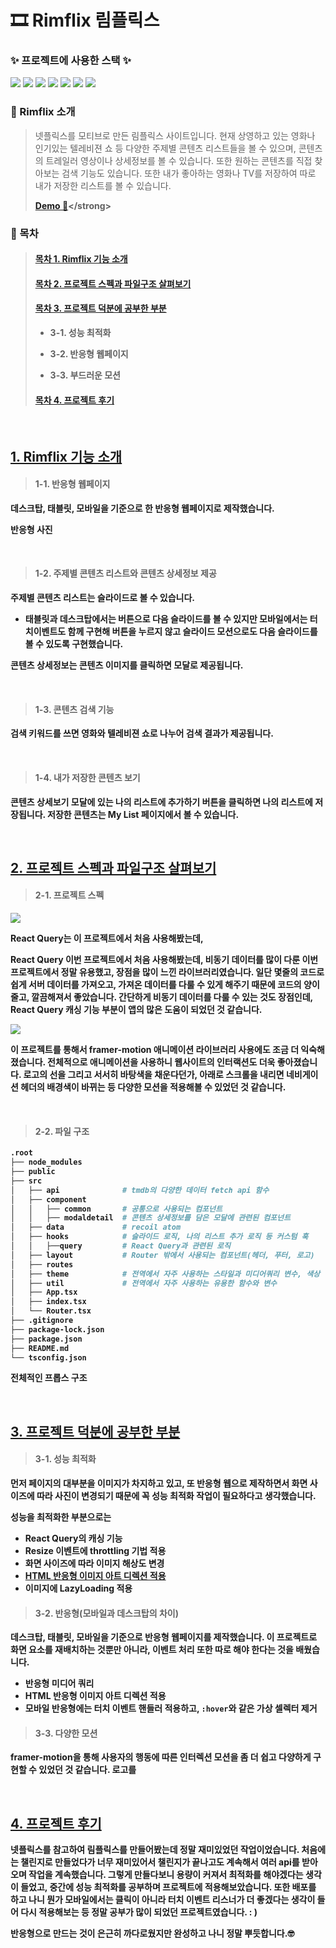 # 🎞 Rimflix 림플릭스

### ✨ <strong>프로젝트에 사용한 스택</strong> ✨

<img src="https://img.shields.io/badge/React-61DAFB?style=for-the-badge&logo=React&logoColor=black">
<img src="https://img.shields.io/badge/TypeScript-3178C6?style=for-the-badge&logo=TypeScript&logoColor=white">
<img src="https://img.shields.io/badge/recoil-007af4?style=for-the-badge&logo=Recoil&logoColor=white">
<img src="https://img.shields.io/badge/styled component-DB7093?style=for-the-badge&logo=styledcomponent&logoColor=white">
<img src="https://img.shields.io/badge/MUI-007FFF?style=for-the-badge&logo=mui&logoColor=white">
<img src="https://img.shields.io/badge/React Query-FF4154?style=for-the-badge&logo=reactquery&logoColor=white">
<img src="https://img.shields.io/badge/Framer Motion-0055FF?style=for-the-badge&logo=framer&logoColor=white">

### 📍 Rimflix 소개

> 넷플릭스를 모티브로 만든 림플릭스 사이트입니다. 현재 상영하고 있는 영화나 인기있는 텔레비젼 쇼 등 다양한 주제별 콘텐츠 리스트들을 볼 수 있으며, 콘텐츠의 트레일러 영상이나 상세정보를 볼 수 있습니다. 또한 원하는 콘텐츠를 직접 찾아보는 검색 기능도 있습니다. 또한 내가 좋아하는 영화나 TV를 저장하여 따로 내가 저장한 리스트를 볼 수 있습니다.
>
> <strong>[Demo 👀]("https://talentforest.github.io/rimflix/")</strong>

### 📍 목차

> #### [목차 1. Rimflix 기능 소개](#1-rimflix-기능-소개)
>
> #### [목차 2. 프로젝트 스펙과 파일구조 살펴보기](#2-프로젝트-스펙과-파일구조-살펴보기)
>
> #### [목차 3. 프로젝트 덕분에 공부한 부분](#3-프로젝트-덕분에-공부한-부분)
>
> - <strong>3-1. 성능 최적화</strong>
>
> - <strong>3-2. 반응형 웹페이지</strong>
>
> - <strong>3-3. 부드러운 모션</strong>
>
> #### [목차 4. 프로젝트 후기](#4-프로젝트-후기)

<br/>

## [1. Rimflix 기능 소개](#목차-1-rimflix-기능-소개)

> #### 1-1. 반응형 웹페이지

데스크탑, 태블릿, 모바일을 기준으로 한 반응형 웹페이지로 제작했습니다.

반응형 사진

<br/>

> #### 1-2. 주제별 콘텐츠 리스트와 콘텐츠 상세정보 제공

주제별 콘텐츠 리스트는 슬라이드로 볼 수 있습니다.

- 태블릿과 데스크탑에서는 버튼으로 다음 슬라이드를 볼 수 있지만 모바일에서는 터치이벤트도 함께 구현해 버튼을 누르지 않고 슬라이드 모션으로도 다음 슬라이드를 볼 수 있도록 구현했습니다.

콘텐츠 상세정보는 콘텐츠 이미지를 클릭하면 모달로 제공됩니다.

<br/>

> #### 1-3. 콘텐츠 검색 기능

검색 키워드를 쓰면 영화와 텔레비젼 쇼로 나누어 검색 결과가 제공됩니다.

<br/>

> #### 1-4. 내가 저장한 콘텐츠 보기

콘텐츠 상세보기 모달에 있는 나의 리스트에 추가하기 버튼을 클릭하면 나의 리스트에 저장됩니다. 저장한 콘텐츠는 My List 페이지에서 볼 수 있습니다.

<br/>

## [2. 프로젝트 스펙과 파일구조 살펴보기](#목차-2-프로젝트-스펙과-파일구조-살펴보기)

> #### 2-1. 프로젝트 스펙

<img src="https://img.shields.io/badge/React Query-FF4154?style=for-the-badge&logo=reactquery&logoColor=white">

React Query는 이 프로젝트에서 처음 사용해봤는데,

React Query 이번 프로젝트에서 처음 사용해봤는데, 비동기 데이터를 많이 다룬 이번 프로젝트에서 정말 유용했고, 장점을 많이 느낀 라이브러리였습니다. 일단 몇줄의 코드로 쉽게 서버 데이터를 가져오고, 가져온 데이터를 다룰 수 있게 해주기 때문에 코드의 양이 줄고, 깔끔해져서 좋았습니다. 간단하게 비동기 데이터를 다룰 수 있는 것도 장점인데, React Query 캐싱 기능 부분이 앱의 많은 도움이 되었던 것 같습니다.

<img src="https://img.shields.io/badge/Framer Motion-0055FF?style=for-the-badge&logo=framer&logoColor=white">

이 프로젝트를 통해서 framer-motion 애니메이션 라이브러리 사용에도 조금 더 익숙해졌습니다. 전체적으로 애니메이션을 사용하니 웹사이트의 인터랙션도 더욱 좋아졌습니다. 로고의 선을 그리고 서서히 바탕색을 채운다던가, 아래로 스크롤을 내리면 네비게이션 헤더의 배경색이 바뀌는 등 다양한 모션을 적용해볼 수 있었던 것 같습니다.

<br/>

> #### 2-2. 파일 구조

```bash
.root
├── node_modules
├── public
├── src
│   ├── api              # tmdb의 다양한 데이터 fetch api 함수
│   ├── component
│   │   ├── common       # 공통으로 사용되는 컴포넌트
│   │   ├── modaldetail  # 콘텐츠 상세정보를 담은 모달에 관련된 컴포넌트
│   ├── data             # recoil atom
│   ├── hooks            # 슬라이드 로직, 나의 리스트 추가 로직 등 커스텀 훅
│   │   ├──query         # React Query과 관련된 로직
│   ├── layout           # Router 밖에서 사용되는 컴포넌트(헤더, 푸터, 로고)
│   ├── routes
│   ├── theme            # 전역에서 자주 사용하는 스타일과 미디어쿼리 변수, 색상
│   ├── util             # 전역에서 자주 사용하는 유용한 함수와 변수
│   ├── App.tsx
│   ├── index.tsx
│   └── Router.tsx
├── .gitignore
├── package-lock.json
├── package.json
├── README.md
└── tsconfig.json

```

전체적인 프롭스 구조

<br/>

## [3. 프로젝트 덕분에 공부한 부분](#목차-3-프로젝트-덕분에-공부한-부분)

> #### 3-1. 성능 최적화

먼저 페이지의 대부분을 이미지가 차지하고 있고, 또 반응형 웹으로 제작하면서 화면 사이즈에 따라 사진이 변경되기 때문에 꼭 성능 최적화 작업이 필요하다고 생각했습니다.

성능을 최적화한 부분으로는

- React Query의 캐싱 기능
- Resize 이벤트에 throttling 기법 적용
- 화면 사이즈에 따라 이미지 해상도 변경
- [HTML 반응형 이미지 아트 디렉션 적용](https://developer.mozilla.org/ko/docs/Learn/HTML/Multimedia_and_embedding/Responsive_images)
- 이미지에 LazyLoading 적용

> #### 3-2. 반응형(모바일과 데스크탑의 차이)

데스크탑, 태블릿, 모바일을 기준으로 반응형 웹페이지를 제작했습니다. 이 프로젝트로 화면 요소를 재배치하는 것뿐만 아니라, 이벤트 처리 또한 따로 해야 한다는 것을 배웠습니다.

- 반응형 미디어 쿼리
- HTML 반응형 이미지 아트 디렉션 적용
- 모바일 반응형에는 터치 이벤트 핸들러 적용하고, `:hover`와 같은 가상 셀렉터 제거

> #### 3-3. 다양한 모션

framer-motion을 통해 사용자의 행동에 따른 인터렉션 모션을 좀 더 쉽고 다양하게 구현할 수 있었던 것 같습니다.
로고를

<br/>

## [4. 프로젝트 후기](#목차-4-프로젝트-후기)

넷플릭스를 참고하여 림플릭스를 만들어봤는데 정말 재미있었던 작업이었습니다. 처음에는 챌린지로 만들었다가 너무 재미있어서 챌린지가 끝나고도 계속해서 여러 api를 받아오며 작업을 계속했습니다. 그렇게 만들다보니 용량이 커져서 최적화를 해야겠다는 생각이 들었고, 중간에 성능 최적화를 공부하며 프로젝트에 적용해보았습니다. 또한 배포를 하고 나니 뭔가 모바일에서는 클릭이 아니라 터치 이벤트 리스너가 더 좋겠다는 생각이 들어 다시 적용해보는 등 정말 공부가 많이 되었던 프로젝트였습니다. : )

반응형으로 만드는 것이 은근히 까다로웠지만 완성하고 나니 정말 뿌듯합니다.🤓
